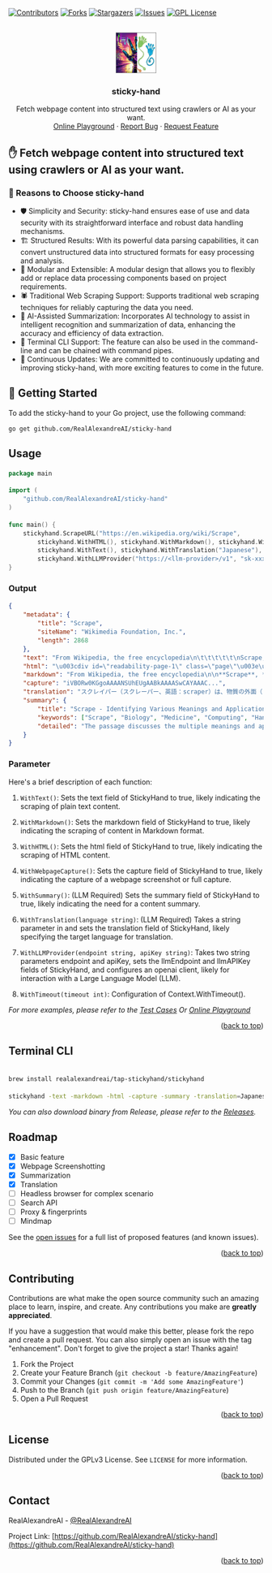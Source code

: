 
<!-- Improved compatibility of back to top link: See: https://github.com/RealAlexandreAI/sticky-hand/pull/73 -->
<a name="readme-top"></a>
<!--
*** Thanks for checking out the Best-README-Template. If you have a suggestion
*** that would make this better, please fork the repo and create a pull request
*** or simply open an issue with the tag "enhancement".
*** Don't forget to give the project a star!
*** Thanks again! Now go create something AMAZING! :D
-->



<!-- PROJECT SHIELDS -->
<!--
*** I'm using markdown "reference style" links for readability.
*** Reference links are enclosed in brackets [ ] instead of parentheses ( ).
*** See the bottom of this document for the declaration of the reference variables
*** for contributors-url, forks-url, etc. This is an optional, concise syntax you may use.
*** https://www.markdownguide.org/basic-syntax/#reference-style-links
-->
[![Contributors][contributors-shield]][contributors-url]
[![Forks][forks-shield]][forks-url]
[![Stargazers][stars-shield]][stars-url]
[![Issues][issues-shield]][issues-url]
[![GPL License][license-shield]][license-url]


<!-- PROJECT LOGO -->
<br />
<div align="center">
  <a href="https://github.com/RealAlexandreAI/sticky-hand">
    <img src="images/logo.jpg" alt="Logo" width="80" height="80">
  </a>

<h3 align="center">sticky-hand</h3>

  <p align="center">
    Fetch webpage content into structured text using crawlers or AI as your want.
    <br />
    <a href="https://goplay.tools/snippet/Xr04C_wjVeB">Online Playground</a>
    ·
    <a href="https://github.com/RealAlexandreAI/sticky-hand/issues/new?labels=bug&template=bug-report---.md">Report Bug</a>
    ·
    <a href="https://github.com/RealAlexandreAI/sticky-hand/issues/new?labels=enhancement&template=feature-request---.md">Request Feature</a>
  </p>
</div>


<!-- ABOUT THE PROJECT -->
## ✋ Fetch webpage content into structured text using crawlers or AI as your want.


### 🌟 Reasons to Choose sticky-hand

- 🛡️ Simplicity and Security: sticky-hand ensures ease of use and data security with its straightforward interface and robust data handling mechanisms.
- 🏗️ Structured Results: With its powerful data parsing capabilities, it can convert unstructured data into structured formats for easy processing and analysis.
- 🔩 Modular and Extensible: A modular design that allows you to flexibly add or replace data processing components based on project requirements.
- 🕷️ Traditional Web Scraping Support: Supports traditional web scraping techniques for reliably capturing the data you need.
- 🤖 AI-Assisted Summarization: Incorporates AI technology to assist in intelligent recognition and summarization of data, enhancing the accuracy and efficiency of data extraction.
- 📐 Terminal CLI Support: The feature can also be used in the command-line and can be chained with command pipes.
- 🌱 Continuous Updates: We are committed to continuously updating and improving sticky-hand, with more exciting features to come in the future.



<!-- GETTING STARTED -->
## 🏁 Getting Started
To add the sticky-hand to your Go project, use the following command:

```shell
go get github.com/RealAlexandreAI/sticky-hand
```

<!-- USAGE EXAMPLES -->
## Usage


```go
package main

import (
    "github.com/RealAlexandreAI/sticky-hand"
)

func main() {
	stickyhand.ScrapeURL("https://en.wikipedia.org/wiki/Scrape",
		stickyhand.WithHTML(), stickyhand.WithMarkdown(), stickyhand.WithSummary(),
		stickyhand.WithText(), stickyhand.WithTranslation("Japanese"), stickyhand.WithWebpageCapture(),
		stickyhand.WithLLMProvider("https://<llm-provider>/v1", "sk-xxxxx"))
}
```

### Output

```json
{
	"metadata": {
		"title": "Scrape",
		"siteName": "Wikimedia Foundation, Inc.",
		"length": 2868
	},
	"text": "From Wikipedia, the free encyclopedia\n\t\t\t\t\t\nScrape, scraper or scraping may refer to:\n\n\nBiology and medicine[edit]\nAbrasion (medical), a type of injury\nScraper (biology), grazer-scraper, a water animal that feeds on stones and other substrates by grazing algae, microorganism and other matter\nScrape, a depression in the ground, bare of soil, which is used as a bird nest\nCloud scraper, birds of the genus Cisticola\nscrapers, a group of cyprinid fish in the genus Capoeta\nComputing[edit]\nData scraping, a technique in which a computer program extracts data from human-readable output coming from another program\nScreen scraping, a method through which a program captures information from a display not intended for processing by computers\nWeb scraping, extracting information from a website, for analysis or reuse, most effectively by a web crawler\nTracker scrape, request sent to a BitTorrent tracker\nScraper site, a website created by web scraping\nBlog scraping, the process of scanning through a large number of blogs, searching for and copying content\nHand tools[edit]\nScraper (archaeology), a stone tool\nScraper (kitchen), a cooking tool\nCard scraper, cabinet scraper or scraper, a tool for scraping wood\nHand scraper, a single-edged tool used to scrape metal from a surface\nIce scraper, a handheld tool for removing frost, ice, and snow from windows\nPaint scraper, a hand tool to remove paint or other coatings from a substrate\nMachines[edit]\nFresno scraper, powered by an external tractor which pulls it\nWheel tractor-scraper, a piece of heavy equipment used for earth-moving\nMusic and audio[edit]\nRake and scrape, a type of Caribbean music\nScrape flutter, in sound recording, high-frequency flutter over 100 Hz\nIn instruments or implements[edit]\nScraper (instrument), a musical instrument\nPick slide, also called pick scrape, an electric guitar playing/sound effect technique\nGourd scraper, also called a pua, a stick used for playing the güiro, an instrument consisting of a hollow gourd\nIn works[edit]\n\"Scrape\" (Blue Stahli song), a 2009 non-album single by Blue Stahli\n\"Scrape\", a 2017 song by Chelsea Wolfe from Hiss Spun\n\"Scrape\", a 2017 song by Future from his self-titled album\n\"Scrape\", a 2010 song by Kurupt from Streetlights\nScraping (album), a 2002 rock music album by Calexico\nOther[edit]\nBoot scraper, an item of ironmongery used to scrape mud off boots\nScraper bike, a bicycle that has been modified by its owner\nScraper (car), a modified American-made family car characterized by large rims and extensive personalization\nScratchboard, also called a scraperboard, where drawings are created using sharp tools for etching into a thin layer of clay\nSkyscraper, a building over 40 stories tall\nSparrowhawk, Oklahoma, a census-designated place once known as \"Scraper\" in Cherokee County, Oklahoma, United States\nSee also[edit]\nScrap\nScrapie\nSkraypers",
	"html": "\u003cdiv id=\"readability-page-1\" class=\"page\"\u003e\u003cdiv\u003e\n\t\t\t\t\t\t\t\n\n\t\t\t\t\t\t\u003cp\u003eFrom Wikipedia, the free encyclopedia\u003c/p\u003e\n\t\t\t\t\t\u003c/div\u003e\u003cdiv lang=\"en\" dir=\"ltr\" id=\"mw-content-text\"\u003e\n\u003cp\u003e\u003cb\u003eScrape\u003c/b\u003e, \u003cb\u003escraper\u003c/b\u003e or \u003cb\u003escraping\u003c/b\u003e may refer to:\n\u003c/p\u003e\n\n\u003ch2\u003e\u003cspan id=\"Biology_and_medicine\"\u003eBiology and medicine\u003c/span\u003e\u003cspan\u003e\u003cspan\u003e[\u003c/span\u003e\u003ca href=\"https://en.wikipedia.org/w/index.php?title=Scrape\u0026amp;action=edit\u0026amp;section=1\" title=\"Edit section: Biology and medicine\"\u003e\u003cspan\u003eedit\u003c/span\u003e\u003c/a\u003e\u003cspan\u003e]\u003c/span\u003e\u003c/span\u003e\u003c/h2\u003e\n\u003cul\u003e\u003cli\u003e\u003ca href=\"https://en.wikipedia.org/wiki/Abrasion_(medical)\" title=\"Abrasion (medical)\"\u003eAbrasion (medical)\u003c/a\u003e, a type of injury\u003c/li\u003e\n\u003cli\u003e\u003ca href=\"https://en.wikipedia.org/wiki/Scraper_(biology)\" title=\"Scraper (biology)\"\u003eScraper (biology)\u003c/a\u003e, grazer-scraper, a water animal that feeds on stones and other substrates by \u003ca href=\"https://en.wikipedia.org/wiki/Grazing\" title=\"Grazing\"\u003egrazing\u003c/a\u003e algae, microorganism and other matter\u003c/li\u003e\n\u003cli\u003e\u003ca href=\"https://en.wikipedia.org/wiki/Scrape_nest\" title=\"Scrape nest\"\u003eScrape\u003c/a\u003e, a depression in the ground, bare of soil, which is used as a bird nest\u003c/li\u003e\n\u003cli\u003e\u003ca href=\"https://en.wikipedia.org/wiki/Cloud_scraper\" title=\"Cloud scraper\"\u003eCloud scraper\u003c/a\u003e, birds of the genus \u003ci\u003eCisticola\u003c/i\u003e\u003c/li\u003e\n\u003cli\u003escrapers, a group of cyprinid fish in the genus \u003ci\u003e\u003ca href=\"https://en.wikipedia.org/wiki/Capoeta\" title=\"Capoeta\"\u003eCapoeta\u003c/a\u003e\u003c/i\u003e\u003c/li\u003e\u003c/ul\u003e\n\u003ch2\u003e\u003cspan id=\"Computing\"\u003eComputing\u003c/span\u003e\u003cspan\u003e\u003cspan\u003e[\u003c/span\u003e\u003ca href=\"https://en.wikipedia.org/w/index.php?title=Scrape\u0026amp;action=edit\u0026amp;section=2\" title=\"Edit section: Computing\"\u003e\u003cspan\u003eedit\u003c/span\u003e\u003c/a\u003e\u003cspan\u003e]\u003c/span\u003e\u003c/span\u003e\u003c/h2\u003e\n\u003cul\u003e\u003cli\u003e\u003ca href=\"https://en.wikipedia.org/wiki/Data_scraping\" title=\"Data scraping\"\u003eData scraping\u003c/a\u003e, a technique in which a computer program extracts data from human-readable output coming from another program\n\u003cul\u003e\u003cli\u003e\u003ca href=\"https://en.wikipedia.org/wiki/Screen_scraping\" title=\"Screen scraping\"\u003eScreen scraping\u003c/a\u003e, a method through which a program captures information from a display not intended for processing by computers\u003c/li\u003e\n\u003cli\u003e\u003ca href=\"https://en.wikipedia.org/wiki/Web_scraping\" title=\"Web scraping\"\u003eWeb scraping\u003c/a\u003e, extracting information from a website, for analysis or reuse, most effectively by a web crawler\u003c/li\u003e\u003c/ul\u003e\u003c/li\u003e\n\u003cli\u003e\u003ca href=\"https://en.wikipedia.org/wiki/Tracker_scrape\" title=\"Tracker scrape\"\u003eTracker scrape\u003c/a\u003e, request sent to a BitTorrent tracker\n\u003cul\u003e\u003cli\u003e\u003ca href=\"https://en.wikipedia.org/wiki/Scraper_site\" title=\"Scraper site\"\u003eScraper site\u003c/a\u003e, a website created by web scraping\u003c/li\u003e\n\u003cli\u003e\u003ca href=\"https://en.wikipedia.org/wiki/Blog_scraping\" title=\"Blog scraping\"\u003eBlog scraping\u003c/a\u003e, the process of scanning through a large number of blogs, searching for and copying content\u003c/li\u003e\u003c/ul\u003e\u003c/li\u003e\u003c/ul\u003e\n\u003ch2\u003e\u003cspan id=\"Hand_tools\"\u003eHand tools\u003c/span\u003e\u003cspan\u003e\u003cspan\u003e[\u003c/span\u003e\u003ca href=\"https://en.wikipedia.org/w/index.php?title=Scrape\u0026amp;action=edit\u0026amp;section=3\" title=\"Edit section: Hand tools\"\u003e\u003cspan\u003eedit\u003c/span\u003e\u003c/a\u003e\u003cspan\u003e]\u003c/span\u003e\u003c/span\u003e\u003c/h2\u003e\n\u003cul\u003e\u003cli\u003e\u003ca href=\"https://en.wikipedia.org/wiki/Scraper_(archaeology)\" title=\"Scraper (archaeology)\"\u003eScraper (archaeology)\u003c/a\u003e, a stone tool\u003c/li\u003e\n\u003cli\u003e\u003ca href=\"https://en.wikipedia.org/wiki/Scraper_(kitchen)\" title=\"Scraper (kitchen)\"\u003eScraper (kitchen)\u003c/a\u003e, a cooking tool\u003c/li\u003e\n\u003cli\u003e\u003ca href=\"https://en.wikipedia.org/wiki/Card_scraper\" title=\"Card scraper\"\u003eCard scraper\u003c/a\u003e, cabinet scraper or scraper, a tool for scraping wood\u003c/li\u003e\n\u003cli\u003e\u003ca href=\"https://en.wikipedia.org/wiki/Hand_scraper\" title=\"Hand scraper\"\u003eHand scraper\u003c/a\u003e, a single-edged tool used to scrape metal from a surface\u003c/li\u003e\n\u003cli\u003e\u003ca href=\"https://en.wikipedia.org/wiki/Ice_scraper\" title=\"Ice scraper\"\u003eIce scraper\u003c/a\u003e, a handheld tool for removing frost, ice, and snow from windows\u003c/li\u003e\n\u003cli\u003e\u003ca href=\"https://en.wikipedia.org/wiki/Paint_scraper\" title=\"Paint scraper\"\u003ePaint scraper\u003c/a\u003e, a hand tool to remove paint or other coatings from a substrate\u003c/li\u003e\u003c/ul\u003e\n\u003ch2\u003e\u003cspan id=\"Machines\"\u003eMachines\u003c/span\u003e\u003cspan\u003e\u003cspan\u003e[\u003c/span\u003e\u003ca href=\"https://en.wikipedia.org/w/index.php?title=Scrape\u0026amp;action=edit\u0026amp;section=4\" title=\"Edit section: Machines\"\u003e\u003cspan\u003eedit\u003c/span\u003e\u003c/a\u003e\u003cspan\u003e]\u003c/span\u003e\u003c/span\u003e\u003c/h2\u003e\n\u003cul\u003e\u003cli\u003e\u003ca href=\"https://en.wikipedia.org/wiki/Fresno_scraper\" title=\"Fresno scraper\"\u003eFresno scraper\u003c/a\u003e, powered by an external tractor which pulls it\u003c/li\u003e\n\u003cli\u003e\u003ca href=\"https://en.wikipedia.org/wiki/Wheel_tractor-scraper\" title=\"Wheel tractor-scraper\"\u003eWheel tractor-scraper\u003c/a\u003e, a piece of heavy equipment used for earth-moving\u003c/li\u003e\u003c/ul\u003e\n\u003ch2\u003e\u003cspan id=\"Music_and_audio\"\u003eMusic and audio\u003c/span\u003e\u003cspan\u003e\u003cspan\u003e[\u003c/span\u003e\u003ca href=\"https://en.wikipedia.org/w/index.php?title=Scrape\u0026amp;action=edit\u0026amp;section=5\" title=\"Edit section: Music and audio\"\u003e\u003cspan\u003eedit\u003c/span\u003e\u003c/a\u003e\u003cspan\u003e]\u003c/span\u003e\u003c/span\u003e\u003c/h2\u003e\n\u003cul\u003e\u003cli\u003e\u003ca href=\"https://en.wikipedia.org/wiki/Rake_and_scrape\" title=\"Rake and scrape\"\u003eRake",
	"markdown": "From Wikipedia, the free encyclopedia\n\n**Scrape**, **scraper** or **scraping** may refer to:\n\n## Biology and medicine\\[ [edit](https://en.wikipedia.org/w/index.php?title=Scrape\u0026action=edit\u0026section=1 \"Edit section: Biology and medicine\")\\]\n\n- [Abrasion (medical)](https://en.wikipedia.org/wiki/Abrasion_(medical) \"Abrasion (medical)\"), a type of injury\n- [Scraper (biology)](https://en.wikipedia.org/wiki/Scraper_(biology) \"Scraper (biology)\"), grazer-scraper, a water animal that feeds on stones and other substrates by [grazing](https://en.wikipedia.org/wiki/Grazing \"Grazing\") algae, microorganism and other matter\n- [Scrape](https://en.wikipedia.org/wiki/Scrape_nest \"Scrape nest\"), a depression in the ground, bare of soil, which is used as a bird nest\n- [Cloud scraper](https://en.wikipedia.org/wiki/Cloud_scraper \"Cloud scraper\"), birds of the genus _Cisticola_\n- scrapers, a group of cyprinid fish in the genus _[Capoeta](https://en.wikipedia.org/wiki/Capoeta \"Capoeta\")_\n\n## Computing\\[ [edit](https://en.wikipedia.org/w/index.php?title=Scrape\u0026action=edit\u0026section=2 \"Edit section: Computing\")\\]\n\n- [Data scraping](https://en.wikipedia.org/wiki/Data_scraping \"Data scraping\"), a technique in which a computer program extracts data from human-readable output coming from another program\n\n  - [Screen scraping](https://en.wikipedia.org/wiki/Screen_scraping \"Screen scraping\"), a method through which a program captures information from a display not intended for processing by computers\n  - [Web scraping](https://en.wikipedia.org/wiki/Web_scraping \"Web scraping\"), extracting information from a website, for analysis or reuse, most effectively by a web crawler\n- [Tracker scrape](https://en.wikipedia.org/wiki/Tracker_scrape \"Tracker scrape\"), request sent to a BitTorrent tracker\n\n  - [Scraper site](https://en.wikipedia.org/wiki/Scraper_site \"Scraper site\"), a website created by web scraping\n  - [Blog scraping](https://en.wikipedia.org/wiki/Blog_scraping \"Blog scraping\"), the process of scanning through a large number of blogs, searching for and copying content\n\n## Hand tools\\[ [edit](https://en.wikipedia.org/w/index.php?title=Scrape\u0026action=edit\u0026section=3 \"Edit section: Hand tools\")\\]\n\n- [Scraper (archaeology)](https://en.wikipedia.org/wiki/Scraper_(archaeology) \"Scraper (archaeology)\"), a stone tool\n- [Scraper (kitchen)](https://en.wikipedia.org/wiki/Scraper_(kitchen) \"Scraper (kitchen)\"), a cooking tool\n- [Card scraper](https://en.wikipedia.org/wiki/Card_scraper \"Card scraper\"), cabinet scraper or scraper, a tool for scraping wood\n- [Hand scraper](https://en.wikipedia.org/wiki/Hand_scraper \"Hand scraper\"), a single-edged tool used to scrape metal from a surface\n- [Ice scraper](https://en.wikipedia.org/wiki/Ice_scraper \"Ice scraper\"), a handheld tool for removing frost, ice, and snow from windows\n- [Paint scraper](https://en.wikipedia.org/wiki/Paint_scraper \"Paint scraper\"), a hand tool to remove paint or other coatings from a substrate\n\n## Machines\\[ [edit](https://en.wikipedia.org/w/index.php?title=Scrape\u0026action=edit\u0026section=4 \"Edit section: Machines\")\\]\n\n- [Fresno scraper](https://en.wikipedia.org/wiki/Fresno_scraper \"Fresno scraper\"), powered by an external tractor which pulls it\n- [Wheel tractor-scraper](https://en.wikipedia.org/wiki/Wheel_tractor-scraper \"Wheel tractor-scraper\"), a piece of heavy equipment used for earth-moving\n\n## Music and audio\\[ [edit](https://en.wikipedia.org/w/index.php?title=Scrape\u0026action=edit\u0026section=5 \"Edit section: Music and audio\")\\]\n\n- [Rake and scrape](https://en.wikipedia.org/wiki/Rake_and_scrape \"Rake and scrape\"), a type of Caribbean music\n- [Scrape flutter](https://en.wikipedia.org/wiki/Wow_and_flutter_measurement#Flutter_correction \"Wow and flutter measurement\"), in sound recording, high-frequency flutter over 100 Hz\n\n### In instruments or implements\\[ [edit](https://en.wikipedia.org/w/index.php?title=Scrape\u0026action=edit\u0026section=6 \"Edit section: In instruments or implements\")\\]\n\n- [Scraper (instrument)](https://en.wikipedia.org/wiki/Scraper_(instrument) \"Scraper (instrument)\"), a musical instrument\n- [Pick slide](https://en.wikipedia.org/wiki/Pick_slide \"Pick slide\"), also called pick scrape, an electric guitar playing/sound effect technique\n- Gourd scraper, also called a pua, a stick used for playing the [güiro](https://en.wikipedia.org/wiki/G%C3%BCiro \"Güiro\"), an instrument consisting of a hollow gourd\n\n### In works\\[ [edit](https://en.wikipedia.org/w/index.php?title=Scrape\u0026action=edit\u0026section=7 \"Edit section: In works\")\\]\n\n- [\"Scrape\" (Blue Stahli song)](https://en.wikipedia.org/wiki/Scrape_(Blue_Stahli_song) \"Scrape (Blue Stahli song)\"), a 2009 non-album single by Blue Stahli\n- \"Scrape\", a 2017 song by Chelsea Wolfe from _[Hiss Spun](https://en.wikipedia.org/wiki/Hiss_Spun \"Hiss Spun\")_\n- \"Scrape\", a 2017 song by Future from his [self-titled album](https://en.wikipedia.org/wiki/Future_(Future_album) \"Future (Future album)\")\n- \"Scrape\", a 2010 song by Kurupt from _[Streetlights](https://en.wikipedia.org/wiki/Streetlights_(Kurupt_album) \"Streetlights (Kurupt album)\")_\n- [_Scraping_ (album)](https://en.wikipedia.org/wiki/Scraping_(album) \"Scraping (album)\"), a 2002 rock music album by Calexico\n\n## Other\\[ [edit](https://en.wikipedia.org/w/index.php?title=Scrape\u0026action=edit\u0026section=8 \"Edit section: Other\")\\]\n\n- [Boot scraper](https://en.wikipedia.org/wiki/Boot_scraper \"Boot scraper\"), an item of ironmongery used to scrape mud off boots\n- [Scraper bike](https://en.wikipedia.org/wiki/Scraper_bike \"Scraper bike\"), a bicycle that has been modified by its owner\n- [Scraper (car)](https://en.wikipedia.org/wiki/Scraper_(car) \"Scraper (car)\"), a modified American-made family car characterized by large rims and extensive personalization\n- [Scratchboard](https://en.wikipedia.org/wiki/Scratchboard \"Scratchboard\"), also called a scraperboard, where drawings are created using sharp tools for etching into a thin layer of clay\n- [Skyscraper](https://en.wikipedia.org/wiki/Skyscraper \"Skyscraper\"), a building over 40 stories tall\n- [Sparrowhawk, Oklahoma](https://en.wikipedia.org/wiki/Sparrowhawk,_Oklahoma \"Sparrowhawk, Oklahoma\"), a census-designated place once known as \"Scraper\" in Cherokee County, Oklahoma, United States\n\n## See also\\[ [edit](https://en.wikipedia.org/w/index.php?title=Scrape\u0026action=edit\u0026section=9 \"Edit section: See also\")\\]\n\n- [Scrap](https://en.wikipedia.org/wiki/Scrap \"Scrap\")\n- [Scrapie](https://en.wikipedia.org/wiki/Scrapie \"Scrapie\")\n- [Skraypers](https://en.wikipedia.org/wiki/Skraypers \"Skraypers\")",
	"capture": "iVBORw0KGgoAAAANSUhEUgAABkAAAASwCAYAAAC...",
    "translation": "スクレイパー（スクレーパー、英語：scraper）は、物質の外面（または外面に付着しているもの、堆積しているもの）を削ったり、こそげとる刃状、へら状の器具を言う。小さなものでは20cmほどの手動で扱うものから、大きなものでは大型の車両に数mのへら状の装置が装着されている建設機械まですべてスクレイパーと称される。小さなものは英語の clean からケレンと呼ばれることもある。",
	"summary": {
		"title": "Scrape - Identifying Various Meanings and Applications",
		"keywords": ["Scrape", "Biology", "Medicine", "Computing", "Hand tools", "Machines", "Music", "Audio", "Instruments", "Works", "Other"],
		"detailed": "The passage discusses the multiple meanings and applications of the term 'scrape.' In the field of biology and medicine, it can refer to types of injuries, such as abrasions, and various animal behaviors like grazer-scrapers and scrape nests. In computing, scraping refers to techniques like data scraping, screen scraping, and web scraping. Hand tools, such as archaeology scrapers, kitchen scrapers, and card scrapers, are also mentioned. The passage also highlights machines like the Fresno scraper and the wheel tractor-scraper. Moreover, 'scrape' is associated with music and audio, including the genre of rake and scrape and the measurement of scrape flutter. Furthermore, scrapers can be musical instruments and used in sound effects, such as pick slides. The passage lists various works, including songs titled 'Scrape' and an album called 'Scraping.' Other mentions include boot scrapers, scraper bikes, modified cars known as scrapers, scratchboard art, skyscrapers, and a place named 'Scraper.'"
	}
}

```

### Parameter

Here's a brief description of each function:

1. `WithText()`: Sets the text field of StickyHand to true, likely indicating the scraping of plain text content.

2. `WithMarkdown()`: Sets the markdown field of StickyHand to true, likely indicating the scraping of content in Markdown format.

3. `WithHTML()`: Sets the html field of StickyHand to true, likely indicating the scraping of HTML content.

4. `WithWebpageCapture()`: Sets the capture field of StickyHand to true, likely indicating the capture of a webpage screenshot or full capture.

5. `WithSummary()`: (LLM Required) Sets the summary field of StickyHand to true, likely indicating the need for a content summary.

6. `WithTranslation(language string)`: (LLM Required) Takes a string parameter in and sets the translation field of StickyHand, likely specifying the target language for translation.

7. `WithLLMProvider(endpoint string, apiKey string)`: Takes two string parameters endpoint and apiKey, sets the llmEndpoint and llmAPIKey fields of StickyHand, and configures an openai client, likely for interaction with a Large Language Model (LLM).

8. `WithTimeout(timeout int)`:  Configuration of Context.WithTimeout().


_For more examples, please refer to the [Test Cases](https://github.com/RealAlexandreAI/sticky-hand/blob/master/main_test.go) Or <a href="https://goplay.tools/snippet/Xr04C_wjVeB">Online Playground</a>_

<p align="right">(<a href="#readme-top">back to top</a>)</p>

## Terminal CLI


```bash

brew install realalexandreai/tap-stickyhand/stickyhand

stickyhand -text -markdown -html -capture -summary -translation=Japanese -with-llm-apikey="sk-xxxxx"

```

_You can also download binary from Release, please refer to the [Releases](https://github.com/RealAlexandreAI/sticky-hand/releases)._


<!-- ROADMAP -->
## Roadmap

- [x] Basic feature 
- [x] Webpage Screenshotting
- [x] Summarization
- [x] Translation
- [ ] Headless browser for complex scenario
- [ ] Search API 
- [ ] Proxy & fingerprints
- [ ] Mindmap

See the [open issues](https://github.com/RealAlexandreAI/sticky-hand/issues) for a full list of proposed features (and known issues).

<p align="right">(<a href="#readme-top">back to top</a>)</p>


<!-- CONTRIBUTING -->
## Contributing

Contributions are what make the open source community such an amazing place to learn, inspire, and create. Any contributions you make are **greatly appreciated**.

If you have a suggestion that would make this better, please fork the repo and create a pull request. You can also simply open an issue with the tag "enhancement".
Don't forget to give the project a star! Thanks again!

1. Fork the Project
2. Create your Feature Branch (`git checkout -b feature/AmazingFeature`)
3. Commit your Changes (`git commit -m 'Add some AmazingFeature'`)
4. Push to the Branch (`git push origin feature/AmazingFeature`)
5. Open a Pull Request

<p align="right">(<a href="#readme-top">back to top</a>)</p>

<!-- LICENSE -->
## License

Distributed under the GPLv3 License. See `LICENSE` for more information.

<p align="right">(<a href="#readme-top">back to top</a>)</p>



<!-- CONTACT -->
## Contact

RealAlexandreAI - [@RealAlexandreAI](https://twitter.com/RealAlexandreAI)

Project Link: [https://github.com/RealAlexandreAI/sticky-hand](https://github.com/RealAlexandreAI/sticky-hand)

<p align="right">(<a href="#readme-top">back to top</a>)</p>


<!-- MARKDOWN LINKS & IMAGES -->
<!-- https://www.markdownguide.org/basic-syntax/#reference-style-links -->
[contributors-shield]: https://img.shields.io/github/contributors/RealAlexandreAI/sticky-hand.svg?style=for-the-badge
[contributors-url]: https://github.com/RealAlexandreAI/sticky-hand/graphs/contributors
[forks-shield]: https://img.shields.io/github/forks/RealAlexandreAI/sticky-hand.svg?style=for-the-badge
[forks-url]: https://github.com/RealAlexandreAI/sticky-hand/network/members
[stars-shield]: https://img.shields.io/github/stars/RealAlexandreAI/sticky-hand.svg?style=for-the-badge
[stars-url]: https://github.com/RealAlexandreAI/sticky-hand/stargazers
[issues-shield]: https://img.shields.io/github/issues/RealAlexandreAI/sticky-hand.svg?style=for-the-badge
[issues-url]: https://github.com/RealAlexandreAI/sticky-hand/issues
[license-shield]: https://img.shields.io/github/license/RealAlexandreAI/sticky-hand.svg?style=for-the-badge
[license-url]: https://github.com/RealAlexandreAI/sticky-hand/blob/master/LICENSE
[product-screenshot]: images/screenshot.png
